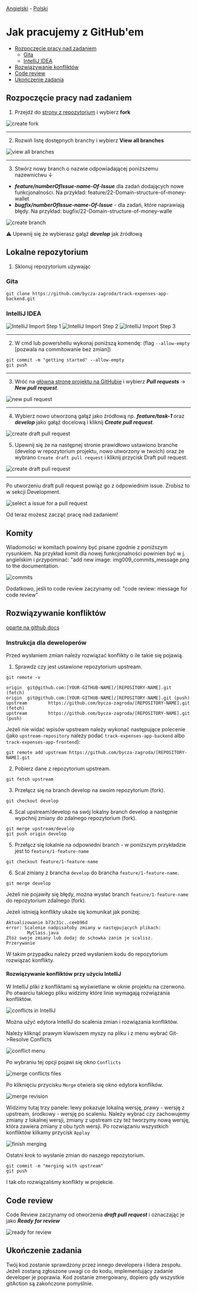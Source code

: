 [Angielski](GITHUB_WORK.md) - [<ins>Polski</ins>](GITHUB_WORK.pl.md)

# Jak pracujemy z GitHub'em

* [Rozpoczęcie pracy nad zadaniem](#Rozpoczęcie-pracy-nad-zadaniem)
  - [Gita](#gita)
  - [IntelliJ IDEA](#intellij-idea)
* [Rozwiązywanie konfliktów](#Rozwiązywanie-konfliktów)
* [Code review](#code-review)
* [Ukończenie zadania](#Ukończenie-zadania)

## Rozpoczęcie pracy nad zadaniem

1. Przejdź do [strony z repozytorium](https://github.com/bycza-zagroda/track-expenses-app-backend) i wybierz **fork**

![create fork](images/img001_create_fork.png)

---

2. Rozwiń listę dostępnych branchy i wybierz **View all branches**

![view all branches](images/img002_switch_branch.png)

---

3. Stwórz nowy branch o nazwie odpowiadającej poniższemu nazewnictwu ↓

- **_feature/numberOfIssue-name-Of-Issue_** dla zadań dodających nowe funkcjonalności. Na przykład:
   feature/22-Domain-structure-of-money-wallet
- **_bugfix/numberOfIssue-name-Of-Issue_** -  dla zadań, które naprawiają błędy. Na przykład: 
    bugfix/22-Domain-structure-of-money-walle

![create branch](images/img003_create_branch.png)

⚠ Upewnij się że wybierasz gałąź **_develop_** jak źródłową

## Lokalne repozytorium

1. Sklonuj repozytorium używając

### Gita

`git clone https://github.com/bycza-zagroda/track-expenses-app-backend.git`

### IntelliJ IDEA

![IntelliJ Import Step 1](images/img008_intellij_import_step_1.png)
![IntelliJ Import Step 2](images/img008_intellij_import_step_2.png)
![IntelliJ Import Step 3](images/img008_intellij_import_step_3.png)


---

2. W cmd lub powershellu wykonaj poniższą komendę: (flag `--allow-empty` [pozwala na commitowanie bez zmian])

```shell
git commit -m "getting started" --allow-empty
git push
```

---

3. Wróć na [główną stronę projektu na GitHubie](https://github.com/bycza-zagroda/track-expenses-app-backend) i wybierz **_Pull requests_** -> **_New pull request_**.

![new pull request](images/img004_new_pull_request.png)

---

4. Wybierz nowo utworzoną gałąź jako źródłową np. **_feature/task-1_** oraz 
**_develop_** jako gałąź docelową i kliknij **_Create pull request_**.

![create draft pull request](images/img005_create_pull_request.png)

5. Upewnij się że na następnej stronie prawidłowo ustawiono branche (develop w repozytorium projektu, nowo utworzony w twoich) oraz że wybrano `Create draft pull request` i kliknij przycisk Draft pull request.  

![create draft pull request](images/img006_draft_pull_request.png)

---

Po utworzeniu draft pull request powiąż go z odpowiednim issue. Zrobisz to w sekcji Development. 

![select a issue for a pull request](images/img017_development_issue.png)

Od teraz możesz zacząć pracę nad zadaniem!

## Komity
Wiadomości w komitach powinny być pisane zgodnie z poniższym rysunkiem. 
Na przykład komit dla nowej funkcjonalności powinien być w j. angielskim i przypominać: "add new image: 
img009_commits_message.png to the documentation.

![commits](images/img009_commits_message.png)

Dodatkowo, jeśli to code review zaczynamy od: "code review: message for code review"

## Rozwiązywanie konfliktów
[oparte na github docs](https://docs.github.com/en/pull-requests/collaborating-with-pull-requests/working-with-forks/syncing-a-fork)

### Instrukcja dla deweloperów
Przed wysłaniem zmian należy rozwiązać konflikty o ile takie się pojawią.
1. Sprawdz czy jest ustawione repozytorium upstream.
```shell
git remote -v

origin  git@github.com:[YOUR-GITHUB-NAME]/[REPOSITORY-NAME].git (fetch)
origin  git@github.com:[YOUR-GITHUB-NAME]/[REPOSITORY-NAME].git (push)
upstream        https://github.com/bycza-zagroda/[REPOSITORY-NAME].git (fetch)
upstream        https://github.com/bycza-zagroda/[REPOSITORY-NAME].git (push)
```

Jeżeli nie widać wpisów upstream należy wykonać następujące polecenie (jako `upstream-repository` należy podać `track-expenses-app-backend` albo `track-expenses-app-frontend`):

```shell
git remote add upstream https://github.com/bycza-zagroda/[REPOSITORY-NAME].git
```
2. Pobierz dane z repozytorium upstream.
```shell
git fetch upstream
```
3. Przełącz się na branch develop na swoim repozytorium (fork).
```shell
git checkout develop
```
4. Scal upstream/develop na swój lokalny branch develop a następnie wypchnij zmiany do zdalnego repozytorium (fork).
```shell
git merge upstream/develop
git push origin develop
```
5. Przełącz się lokalnie na odpowiedni branch - w poniższym przykładzie jest to `feature/1-feature-name`

```shell
git checkout feature/1-feature-name
```
6. Scal zmiany z brancha `develop` do brancha `feature/1-feature-name`.

```shell
git merge develop
```
Jeżeli nie pojawiły się błędy, można wysłać branch `feature/1-feature-name` do repozytorium zdalnego (fork).

Jeżeli istnieją konflikty ukaże się komunikat jak poniżej:

```shell
Aktualizowanie b73c31c..ceeb96d
error: Scalenie nadpisałoby zmiany w następujących plikach:
        MyClass.java
Złóż swoje zmiany lub dodaj do schowka zanim je scalisz.
Przerywanie
```

W takim przypadku należy przed wysłaniem kodu do repozytorium rozwiązać konflikty.

#### Rozwiązywanie konfliktów przy użyciu IntelliJ

W IntelliJ pliki z konfliktami są wyświetlane w oknie projektu na czerwono. Po otwarciu takiego pliku widzimy które linie wymagają rozwiązania konfliktów.    

![conflicts in IntelliJ](images/img011_resolve_conflicts_intellij.png)

Można użyć edytora IntelliJ do scalenia zmian i rozwiązania konfliktów. 

Należy kliknąć prawym klawiszem myszy na pliku i z menu wybrać Git->Resolve Conflicts

![conflict menu](images/img016_resolve_conflict_menu.png)

Po wybraniu tej opcji pojawi się okno `Conflicts`

![merge conflicts files](images/img012_conflicts.png)

Po kliknięciu przycisku `Merge` otwiera się okno edytora konflików.

![merge revision](images/img013_merge_revision.png)

Widzimy tutaj trzy panele: lewy pokazuje lokalną wersję, prawy - wersję z upstream, środkowy - wersję po scaleniu. 
Należy wybrać czy zachowujemy zmiany z lokalnej wersji, zmiany z upstream czy też tworzymy nową wersję, która 
zawiera zmiany z obu tych wersji. 
Po rozwiązaniu wszystkich konfliktów kilkamy przycisk `Applay`

![finish merging](images/img014_merge_revision_finish.png)

Ostatni krok to wysłanie zmian do naszego repozytorium. 

```shell
git commit -m "merging with upstream"
git push
```
I tak oto rozwiązaliśmy konflikty w projekcie. 

## Code review

Code Review zaczynamy od otworzenia **_draft pull request_** i oznaczając je jako **_Ready for review_**

![ready for review](images/img007_ready_for_review.png)

## Ukończenie zadania

Twój kod zostanie sprawdzony przez innego developera i lidera zespołu. Jeżeli zostaną zgłoszone uwagi co do kodu, 
implementujący zadanie developer je poprawia. Kod zostanie zmergowany, dopiero gdy wszystkie gitAction są zakończone pomyślnie.
